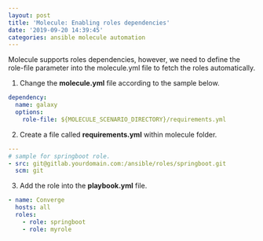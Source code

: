 ```yaml
---
layout: post
title: 'Molecule: Enabling roles dependencies'
date: '2019-09-20 14:39:45'
categories: ansible molecule automation
---
```


Molecule supports roles dependencies, however, we need to define the role-file parameter into the molecule.yml file to fetch the roles automatically.

1) Change the **molecule.yml** file according to the sample below.

```yaml
dependency:
  name: galaxy
  options:
    role-file: ${MOLECULE_SCENARIO_DIRECTORY}/requirements.yml
```

2) Create a file called **requirements.yml** within molecule folder.

```yaml
---
# sample for springboot role.
- src: git@gitlab.yourdomain.com:/ansible/roles/springboot.git
  scm: git
```


3) Add the role into the **playbook.yml** file.

```yaml
- name: Converge
  hosts: all
  roles:
    - role: springboot
    - role: myrole
```

